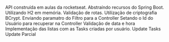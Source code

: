 API construída em aulas da rocketseat.
Abstraíndo recursos do Spring Boot.
Utilizando H2 em memória.
Validação de rotas.
Utilização de criptografia BCrypt.
Enviando paramatro do Filtro para a Controller
Setando o Id do Usuário para recuperar na Controller
Validação de data e hora
Implementação das listas com as Tasks criadas por usuário.
Update Tasks
Update Parcial
    
